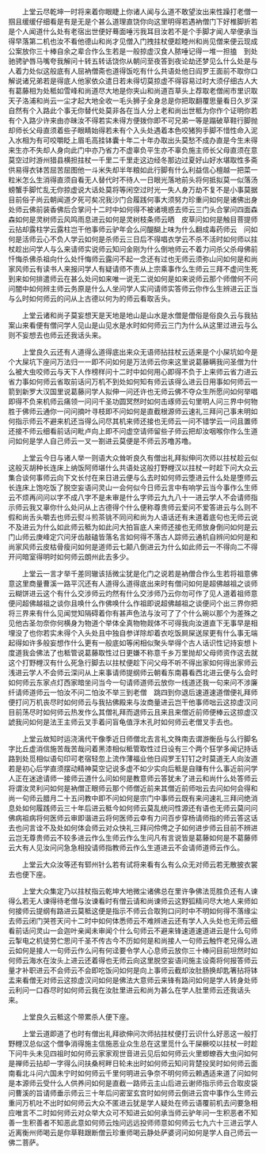 <!-- { "loadSidebar": true } -->
　　上堂云尽乾坤一时将来着你眼睫上你诸人闻与么道不敢望汝出来性躁打老僧一掴且缓缓仔细看是有是无是个甚么道理直饶你向这里明得若遇衲僧门下好椎脚折若是个人闻道什么处有老宿出世便好蓦面唾污我耳目汝若不是个手脚才闻人举便承当得早落第二机也汝不看他德山和尚才见僧入门拽拄杖便趁睦州和尚见僧来便云现成公案放你三十棒自余之辈合作么生若是一般掠虚汉食人脓唾记得一堆一担搕　到处驰骋驴唇马嘴夸我解问十转五转话饶你从朝问至夜答到夜论劫还梦见么什么处是与人着力处似这般底有人屈衲僧斋也道得饭吃有什么共语处他日阎罗王面前不取你口解说诸兄弟若是得底人他家依众遣日若未得切莫掠虚不得容易过时大须仔细古人大有葛藤相为处秪如雪峰和尚道尽大地是你夹山和尚道百草头上荐取老僧闹市里识取天子洛浦和尚云一尘才起大地全收一毛头狮子全身总是你把取翻覆思量看日久岁深自然有个入路此个事无你替代处莫非各在当人分上老和尚出世秪为你作个证明你若有个入路少许来由亦昧汝不得若实未得方便拨你即不可兄弟一等是蹋破草鞋行脚抛却师长父母直须着些子眼睛始得若未有个入头处遇着本色咬猪狗手脚不惜性命入泥入水相为有可咬嚼眨上眉毛高挂钵囊十年二十年办取出头莫愁不成办直是今生未得来生亦不失却人身向此门中亦乃省力不虚辜负平生亦不辜负施主师长父母直须在意莫空过时游州猎县横担拄杖一千里二千里走这边经冬那边过夏好山好水堪取性多斋供易得衣钵苦屈苦屈图他一斗米失却半年粮如此行脚有什么利益信心檀越一把菜一粒米怎么生消得直须自看无人替代时不待人一日眼光落地前头将何抵拟莫一似落汤螃蟹手脚忙乱无你掠虚说大话处莫将等闲空过时光一失人身万劫不复不是小事莫据目前俗子尚云朝闻道夕死可矣况我沙门合履践何事大须努力珍重问如何是诸佛出身处师云佛前装香佛后合掌问十二时中如何得不被诸境惑去师云三门头合掌问四面森森如何是灵树师云风鸣雨息进云如何是灵树枝条师云晒　皮草问如何是触目菩提师云拈却露柱学云露柱岂干他事师云驴年会么问醍醐上味为什么翻成毒药师云　问如何是活师云心不负人学云如何是杀师云三日后不得唱衣学云不杀不活时如何师以拄杖趁出问学人与么来请师实说师云知问金刚为什么倒地师云不着力问杀父杀母佛前忏悔杀佛杀祖向什么处忏悔师云露问不起一念还有过也无师云须弥山问如何是和尚家风师云有读书人来报问学人有疑请师不责从上宗乘事作么生师云三拜不虚问生死到来如何排遣师云在甚么处问如来唯一说无二说如何是如来说师云那个师僧何不问问闇中如何辨主师云务原是什么人坐问学人实问请师实答师云你作么生辨进云正当与么时如何师云的问从上古德以何为的师云看取舌头。

　　上堂云诸和尚子莫妄想天是天地是地山是山水是水僧是僧俗是俗良久云与我拈案山来看便有僧问学人见山是山见水是水时如何师云三门为什么从这里过进云与么则不妄想去也师云还我话头来。

　　上堂良久云还有人道得么道得底出来众无语师拈拄杖云适来是个小屎坑如今是个大屎坑下座问万法归一一即不问如何是万法师云你来这里说葛藤瞒我问圣僧为什么被大虫咬师云与天下人作榜样问十二时中如何用心即得不负于上来师云省力进云省力事如何师云省取前话问万机不到处如何知有师云该得么进云日用事如何师云一箭到新罗大汉国里说葛藤问学人拟伸一问还许也无师云佛不夺众生所愿问如何举唱即得不负来机师云痛领一问问千圣功圆冥然时如何击琢师云句里明人问三界中何物胜于佛师云通你一问问摘叶寻枝即不问如何是直截根源师云速礼三拜问己事未明如何指示师云不避来机还当得么问尽其机来师还接也无师云一问不错学云一问且置师还接不师云细看前话问毗卢向上即不问虚空请师留些子师云把却汝咽喉你作么生道问如何是学人自己师云一叉一劄进云莫便是不师云苏噜苏噜。

　　上堂云今日与诸人举一则语大众耸听良久有僧出礼拜拟伸问次师以拄杖趁云似这般灭胡种长连床上纳饭阿师堪什么共语处这般打野榸汉以拄杖一时趁下问大众云集合谈何事师云向下文长付在来日进云便与么去时如何师云堕进云什么处是堕师云长连床上饱吃饭了脱空妄语问灵山一会何似今日师云言中有响学云当今事作么生师云不烦再问问以字不成八字不是未审是什么字师云九九八十一进云学人不会请师指示师云我又辜你什么处问从上古德得个什么便称尊贵师云爱问不爱答进云与么则不假和尚舌头嚼去也师云熨斗煎茶铫不同问和尚为人语话还有未道着底句也无师云说不及进云为什么如此师云秪为如此问大拍盲底人来师还接也无师放身倒问如何是云门山师云庚峰定穴问牙齿敲磕皆落名言如何得不落古人踪师云通机自辨问如何是和尚家风师云皮枯骨瘦问如何是道师云七颠八倒进云为什么如此师云一不得向二不得开问暗室得明时如何师云朗州此去多少。

　　上堂云一言才举千差同辙该括微尘犹是化门之说若是衲僧合作么生若将祖意佛意这里商量曹溪一路平沉还有人道得么道得底出来时有僧问如何是超佛越祖之谈师云糊饼进云这个有什么交涉师云灼然有什么交涉师乃云你勿可作了见人道着祖师意便问超佛越祖之谈你且唤什么作佛唤什么作祖即说超佛越祖之谈便问个出三界你把将三界来有什么见闻觉知隔碍着你有甚声色法与汝可了了个什么碗以那个为差殊之见他古圣勿奈你何横身为物道个举体全真物物觌体不可得我向汝道直下无事早是相埋没了也你若实未得个入头处且中独自参详除却着衣吃饭屙屎送尿更有什么事无端起得如许多般妄想作什么更有一般底如等闲相似聚头举得个古人话识性记持妄想卜度道我会佛法了也秪管说葛藤取性过日更嫌不称意千乡万里抛却父母师资作这去就这个打野榸汉有什么死急行脚去以拄杖便趁下问父母不听不得出家如何得出家师云浅进云学人不会师云深问从上来事请师提纲师云朝看东南暮看西北进云便与么会时如何师云东家点灯西家暗坐问当今一句请师道师云放你一线道还我一句来问不涉廉纤请师道师云一怕汝不问二怕汝不举三到老僧　跳四到你退后速道速道僧便礼拜师便打问万机丧尽时如何师云与我拈佛殿来与汝商量进云岂干他事师咄云这掠虚汉问目前荡尽时如何师云热发作么其僧礼拜而退师云且来且来僧近前师便棒云这掠虚汉諕我问如何是法王主师云叉手着问盲龟值浮木孔时如何师云老僧叉手去也。

　　上堂云故知时运浇漓代干像季近日师僧北去言礼文殊南去谓游衡岳与么行脚名字比丘虚消信施苦哉苦哉问着黑漆相似秪管取性过日设有三个两个狂学多闻记持话路到处觅相似语句印可老宿轻忽上流作薄福业他日阎罗王钉钉之时莫道无人向汝道若是初心后学直须摆动精神莫空记说多虚不如少实向后秪是自赚有什么事近前问学人正在迷途请师一接师云道什么问如何是教意师云答犹未了进云和尚什么处答师云将谓汝灵利问如何是衲僧正眼师云那个师僧近前来其僧近前师咄云去问如何会得和尚一句师云腊月二十五问教中即不问如何是宗门中事师云既有来问速礼三拜问绝消息处如何履践师云三十年后进云秪今如何师云莫乱统问性源还有语也无师云莫问问佛病祖病将何医师云审即谐进云将何医师云幸有力问百步穿杨请师指的师云答这话去也问言诠不及处如何体会师云对众快礼三拜问伶俜之子如何进步师云目前不辨进云岂无尊贵师云不较多进云作么生师云作么生问凡有言说皆是葛藤如何是不葛藤师云大有人见汝问问急急相投请师指教师云作么生道进云不会请师道师云作么。

　　上堂云大众汝等还有郓州针么若有试将来看有么有么众无对师云若无散披衣裳去也便下座。

　　上堂大众集定乃以拄杖指云乾坤大地微尘诸佛总在里许争佛法觅胜负还有人谏得么若无人谏得待老僧与汝谏看时有僧云请和尚谏师云这野狐精问尽大地人来师如何接师云提纲有路进云莫秪这便是指示不师云合取狗口问时中不明如何得不落缘尘去师云闭门哭苍天问十二时中如何体悉师云不难辨进云还有学人入头处也无师云细看前话问灵山一会迦叶亲闻未审闻个什么句师云不避来锋速道速道进云是什么句师云掣电之机徒劳伫思问千圣不传古今不历如何是和尚接人一句师云触忤老兄得么进云如何是接人一句师云作么问有何迳要令学人心息师云放你三十棒问目前坦然时如何师云海水在汝头上进云还着得也无师云向这里脱空妄语问施主设斋将何报答师云量才补职进云不会师云不会即吃饭问如何是向上事师云截却汝肚肠换却匙箸拈将钵盂来看僧无对师云这掠虚汉问如何是佛法大意师云来锋有路问如何是学人转身处师云利问一口吞尽时如何师云我在汝肚里进云和尚为甚么在学人肚里师云还我话头来。

　　上堂良久云秪这个带累杀人便下座。

　　上堂云道即道了也时有僧出礼拜欲伸问次师拈拄杖便打云识什么好恶这一般打野榸汉总似这个僧争消得施主信施恶业众生总在这里觅什么干屎橛咬以拄杖一时趁下问牛头未见四祖时如何师云家家观世音进云见后如何师云火里蝍蟟吞大虫问如何是禅师云拈却一字得么问扶桑柯畔日轮未出时如何师云知问背楚投吴时如何师云面南看北斗问六国未宁时如何师云千里何明进云争奈不明何师云赖遇适来道了问如何是本源师云受什么人供养问如何是直截一路师云主山后进云谢师指示师云合取皮袋问曹溪的旨请师垂示师云三十年后问密室玄宫时如何师云倒进云宫中事作么生师云重问万机吐不出时如何师云大众不匿进云犹是学人疑处在师云语覆前机去问要急相应唯言不二时如何师云对众举大众可不知进云如何承当师云驴年问一生积恶者不知善一生积善者不知恶此意如何师云烛问远远投师师意如何师云七九六十三进云学人近离衡州师喝云是你草鞋跟断僧云珍重师喝云静处萨婆诃问如何是学人自己师云一佛二菩萨。

